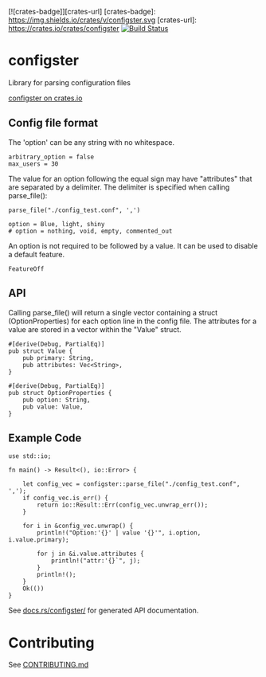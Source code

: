 [![crates-badge]][crates-url]
[crates-badge]: https://img.shields.io/crates/v/configster.svg
[crates-url]: https://crates.io/crates/configster
[![Build Status](https://travis-ci.com/theimpossibleastronaut/configster.svg?branch=trunk)](https://travis-ci.com/theimpossibleastronaut/configster)

# configster

Library for parsing configuration files

[configster on crates.io](https://crates.io/crates/configster)

## Config file format

The 'option' can be any string with no whitespace.

```
arbitrary_option = false
max_users = 30
```

The value for an option following the equal sign may have "attributes"
that are separated by a delimiter. The delimiter is specified when
calling parse_file():

    parse_file("./config_test.conf", ',')


```
option = Blue, light, shiny
# option = nothing, void, empty, commented_out
```

An option is not required to be followed by a value. It can be used to disable a default feature.

```
FeatureOff
```

## API

Calling parse_file() will return a single vector containing a struct
(OptionProperties) for each option line in the config file. The
attributes for a value are stored in a vector within the "Value"
struct.

```
#[derive(Debug, PartialEq)]
pub struct Value {
    pub primary: String,
    pub attributes: Vec<String>,
}

#[derive(Debug, PartialEq)]
pub struct OptionProperties {
    pub option: String,
    pub value: Value,
}
```

## Example Code

```
use std::io;

fn main() -> Result<(), io::Error> {

    let config_vec = configster::parse_file("./config_test.conf", ',');
    if config_vec.is_err() {
        return io::Result::Err(config_vec.unwrap_err());
    }

    for i in &config_vec.unwrap() {
        println!("Option:'{}' | value '{}'", i.option, i.value.primary);

        for j in &i.value.attributes {
            println!("attr:'{}`", j);
        }
        println!();
    }
    Ok(())
}
```

See [docs.rs/configster/](https://docs.rs/configster/0.1.0/configster/fn.parse_file.html)
for generated API documentation.

# Contributing

See [CONTRIBUTING.md](https://github.com/theimpossibleastronaut/configster/CONTRIBUTING.md)
